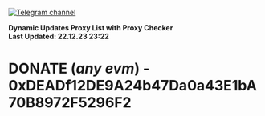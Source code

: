 [![Telegram channel](https://img.shields.io/endpoint?url=https://runkit.io/damiankrawczyk/telegram-badge/branches/master?url=https://t.me/n4z4v0d)](https://t.me/n4z4v0d) 

**Dynamic Updates Proxy List with Proxy Checker**  
**Last Updated: 22.12.23 23:22**

# DONATE (_any evm_) - 0xDEADf12DE9A24b47Da0a43E1bA70B8972F5296F2
